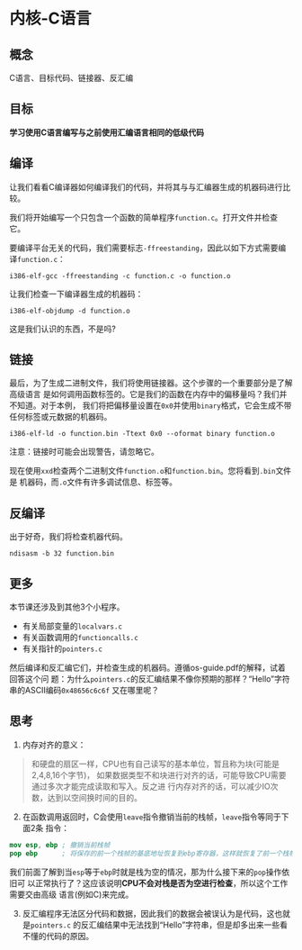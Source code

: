 # 内核-C语言


## 概念

C语言、目标代码、链接器、反汇编


## 目标

**学习使用C语言编写与之前使用汇编语言相同的低级代码**


## 编译

让我们看看C编译器如何编译我们的代码，并将其与与汇编器生成的机器码进行比较。

我们将开始编写一个只包含一个函数的简单程序`function.c`。打开文件并检查它。

要编译平台无关的代码，我们需要标志`-ffreestanding`，因此以如下方式需要编译`function.c`：

`i386-elf-gcc -ffreestanding -c function.c -o function.o`

让我们检查一下编译器生成的机器码：

`i386-elf-objdump -d function.o`

这是我们认识的东西，不是吗?


## 链接

最后，为了生成二进制文件，我们将使用链接器。这个步骤的一个重要部分是了解高级语言
是如何调用函数标签的。它是我们的函数在内存中的偏移量吗？我们并不知道。对于本例，
我们将把偏移量设置在`0x0`并使用`binary`格式，它会生成不带任何标签或元数据的机器码。

`i386-elf-ld -o function.bin -Ttext 0x0 --oformat binary function.o`

注意：链接时可能会出现警告，请忽略它。

现在使用`xxd`检查两个二进制文件`function.o`和`function.bin`。您将看到`.bin`文件是
机器码，而`.o`文件有许多调试信息、标签等。


## 反编译

出于好奇，我们将检查机器代码。

`ndisasm -b 32 function.bin`


## 更多

本节课还涉及到其他3个小程序。

- 有关局部变量的`localvars.c`
- 有关函数调用的`functioncalls.c`
- 有关指针的`pointers.c`

然后编译和反汇编它们，并检查生成的机器码。遵循os-guide.pdf的解释，试着回答这个问
题：为什么`pointers.c`的反汇编结果不像你预期的那样？“Hello”字符串的ASCII编码`0x48656c6c6f`
又在哪里呢？


## 思考

1. 内存对齐的意义：

> 和硬盘的扇区一样，CPU也有自己读写的基本单位，暂且称为块(可能是2,4,8,16个字节)，
如果数据类型不和块进行对齐的话，可能导致CPU需要通过多次才能完成读取和写入。反之进
行内存对齐的话，可以减少IO次数，达到以空间换时间的目的。

2. 在函数调用返回时，C会使用`leave`指令撤销当前的栈帧，`leave`指令等同于下面2条
指令：

```nasm
mov esp, ebp ; 撤销当前栈帧
pop ebp      ; 将保存的前一个栈帧的基底地址恢复到ebp寄存器，这样就恢复了前一个栈帧
```

我们前面了解到当`esp`等于`ebp`时就是栈为空的情况，那为什么接下来的`pop`操作依旧可
以正常执行了？这应该说明**CPU不会对栈是否为空进行检查**，所以这个工作需要交由高级
语言(例如C)来完成。

3. 反汇编程序无法区分代码和数据，因此我们的数据会被误认为是代码，这也就是`pointers.c`
的反汇编结果中无法找到“Hello”字符串，但是却多出来一些看不懂的代码的原因。
